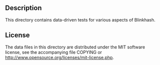 Description
------------

This directory contains data-driven tests for various aspects of Blinkhash.

License
--------

The data files in this directory are distributed under the MIT software
license, see the accompanying file COPYING or
http://www.opensource.org/licenses/mit-license.php.
